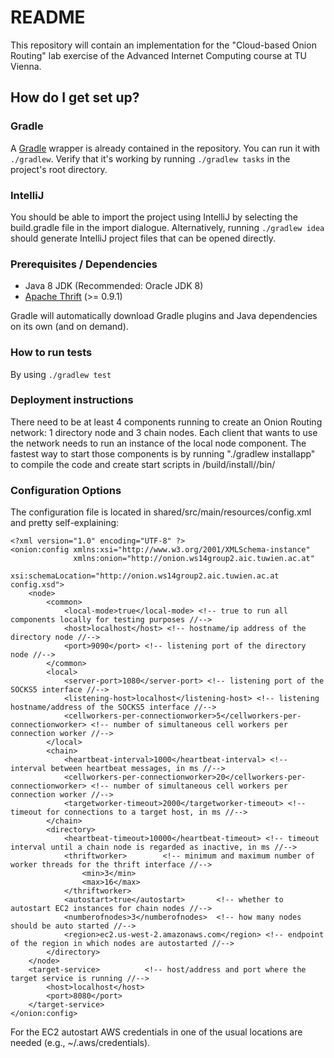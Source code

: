 # README #
This repository will contain an implementation for the "Cloud-based Onion Routing" lab exercise of the Advanced Internet Computing course at TU Vienna.

## How do I get set up? ##

### Gradle ###

A [Gradle](https://gradle.org) wrapper is already contained in the repository. You can run it with `./gradlew`. Verify
that it's working by running `./gradlew tasks` in the project's root directory.

### IntelliJ ###

You should be able to import the project using IntelliJ by selecting the
build.gradle file in the import dialogue. Alternatively, running `./gradlew idea`
should generate IntelliJ project files that can be opened directly.

### Prerequisites / Dependencies ###

* Java 8 JDK (Recommended: Oracle JDK 8)
* [Apache Thrift](https://thrift.apache.org/) (>= 0.9.1)

Gradle will automatically download Gradle plugins and Java dependencies on its 
own (and on demand).

### How to run tests ###

By using `./gradlew test`

### Deployment instructions ###

There need to be at least 4 components running to create an Onion Routing network: 1 directory node and 3 chain nodes. Each client that wants to use the network needs to run an instance of the local node component.
The fastest way to start those components is by running "./gradlew installapp" to compile the code and create start scripts in <component>/build/install/<component>/bin/

### Configuration Options ###

The configuration file is located in shared/src/main/resources/config.xml and pretty self-explaining:

	<?xml version="1.0" encoding="UTF-8" ?>
	<onion:config xmlns:xsi="http://www.w3.org/2001/XMLSchema-instance"
				  xmlns:onion="http://onion.ws14group2.aic.tuwien.ac.at"
				  xsi:schemaLocation="http://onion.ws14group2.aic.tuwien.ac.at config.xsd">
		<node>
			<common>
				<local-mode>true</local-mode> <!-- true to run all components locally for testing purposes //-->
				<host>localhost</host> <!-- hostname/ip address of the directory node //-->
				<port>9090</port> <!-- listening port of the directory node //-->
			</common>
			<local>
				<server-port>1080</server-port> <!-- listening port of the SOCKS5 interface //-->
				<listening-host>localhost</listening-host> <!-- listening hostname/address of the SOCKS5 interface //-->
				<cellworkers-per-connectionworker>5</cellworkers-per-connectionworker> <!-- number of simultaneous cell workers per connection worker //-->
			</local>
			<chain>
				<heartbeat-interval>1000</heartbeat-interval> <!-- interval between heartbeat messages, in ms //-->
				<cellworkers-per-connectionworker>20</cellworkers-per-connectionworker> <!-- number of simultaneous cell workers per connection worker //-->
				<targetworker-timeout>2000</targetworker-timeout> <!-- timeout for connections to a target host, in ms //-->
			</chain>
			<directory>
				<heartbeat-timeout>10000</heartbeat-timeout> <!-- timeout interval until a chain node is regarded as inactive, in ms //-->
				<thriftworker>        <!-- minimum and maximum number of worker threads for the thrift interface //-->
					<min>3</min>
					<max>16</max>
				</thriftworker>
				<autostart>true</autostart>       <!-- whether to autostart EC2 instances for chain nodes //-->
				<numberofnodes>3</numberofnodes>  <!-- how many nodes should be auto started //-->
				<region>ec2.us-west-2.amazonaws.com</region> <!-- endpoint of the region in which nodes are autostarted //-->
			</directory>
		</node>
		<target-service>          <!-- host/address and port where the target service is running //-->
			<host>localhost</host>
			<port>8080</port>
		</target-service>
	</onion:config>

For the EC2 autostart AWS credentials in one of the usual locations are needed (e.g., ~/.aws/credentials).
